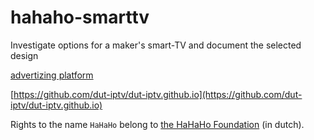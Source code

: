 # hahaho-smarttv
Investigate options for a maker's smart-TV and document the selected design




[advertizing platform](https://adguard.com/en/blog/smart-tv-ad-blocking.html)

[https://github.com/dut-iptv/dut-iptv.github.io](https://github.com/dut-iptv/dut-iptv.github.io)


Rights to the name `HaHaHo` belong to [the HaHaHo Foundation](https://www.polyprax.nl/hahaho/over-hahaho/) (in dutch).
